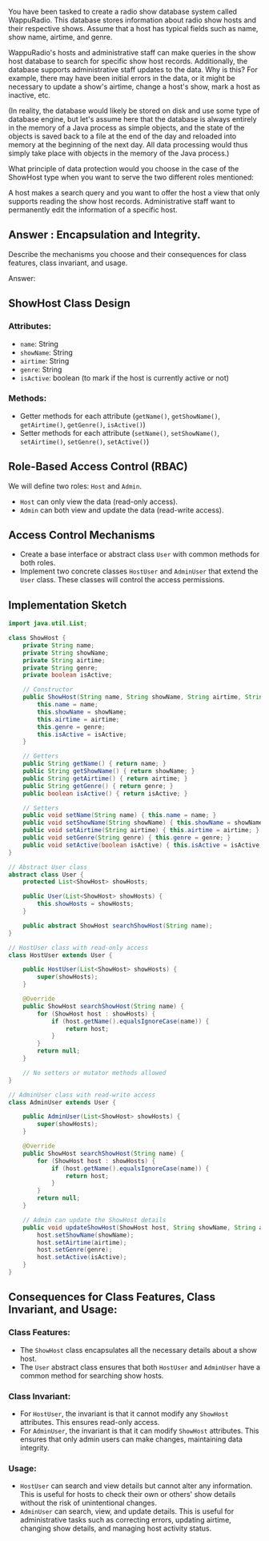 You have been tasked to create a radio show database system called WappuRadio. This database stores information about radio show hosts and their respective shows. Assume that a host has typical fields such as name, show name, airtime, and genre.

WappuRadio's hosts and administrative staff can make queries in the show host database to search for specific show host records. Additionally, the database supports administrative staff updates to the data. Why is this? For example, there may have been initial errors in the data, or it might be necessary to update a show's airtime, change a host's show, mark a host as inactive, etc.

(In reality, the database would likely be stored on disk and use some type of database engine, but let's assume here that the database is always entirely in the memory of a Java process as simple objects, and the state of the objects is saved back to a file at the end of the day and reloaded into memory at the beginning of the next day. All data processing would thus simply take place with objects in the memory of the Java process.)

What principle of data protection would you choose in the case of the ShowHost type when you want to serve the two different roles mentioned:

A host makes a search query and you want to offer the host a view that only supports reading the show host records.
Administrative staff want to permanently edit the information of a specific host.

## Answer : Encapsulation and Integrity.

Describe the mechanisms you choose and their consequences for class features, class invariant, and usage.

Answer: 


## ShowHost Class Design
### Attributes:
- `name`: String
- `showName`: String
- `airtime`: String
- `genre`: String
- `isActive`: boolean (to mark if the host is currently active or not)

### Methods:
- Getter methods for each attribute (`getName()`, `getShowName()`, `getAirtime()`, `getGenre()`, `isActive()`)
- Setter methods for each attribute (`setName()`, `setShowName()`, `setAirtime()`, `setGenre()`, `setActive()`)

## Role-Based Access Control (RBAC)
We will define two roles: `Host` and `Admin`.
- `Host` can only view the data (read-only access).
- `Admin` can both view and update the data (read-write access).

## Access Control Mechanisms
- Create a base interface or abstract class `User` with common methods for both roles.
- Implement two concrete classes `HostUser` and `AdminUser` that extend the `User` class. These classes will control the access permissions.

## Implementation Sketch

```java
import java.util.List;

class ShowHost {
    private String name;
    private String showName;
    private String airtime;
    private String genre;
    private boolean isActive;

    // Constructor
    public ShowHost(String name, String showName, String airtime, String genre, boolean isActive) {
        this.name = name;
        this.showName = showName;
        this.airtime = airtime;
        this.genre = genre;
        this.isActive = isActive;
    }

    // Getters
    public String getName() { return name; }
    public String getShowName() { return showName; }
    public String getAirtime() { return airtime; }
    public String getGenre() { return genre; }
    public boolean isActive() { return isActive; }

    // Setters
    public void setName(String name) { this.name = name; }
    public void setShowName(String showName) { this.showName = showName; }
    public void setAirtime(String airtime) { this.airtime = airtime; }
    public void setGenre(String genre) { this.genre = genre; }
    public void setActive(boolean isActive) { this.isActive = isActive; }
}

// Abstract User class
abstract class User {
    protected List<ShowHost> showHosts;

    public User(List<ShowHost> showHosts) {
        this.showHosts = showHosts;
    }

    public abstract ShowHost searchShowHost(String name);
}

// HostUser class with read-only access
class HostUser extends User {

    public HostUser(List<ShowHost> showHosts) {
        super(showHosts);
    }

    @Override
    public ShowHost searchShowHost(String name) {
        for (ShowHost host : showHosts) {
            if (host.getName().equalsIgnoreCase(name)) {
                return host;
            }
        }
        return null;
    }

    // No setters or mutator methods allowed
}

// AdminUser class with read-write access
class AdminUser extends User {

    public AdminUser(List<ShowHost> showHosts) {
        super(showHosts);
    }

    @Override
    public ShowHost searchShowHost(String name) {
        for (ShowHost host : showHosts) {
            if (host.getName().equalsIgnoreCase(name)) {
                return host;
            }
        }
        return null;
    }

    // Admin can update the ShowHost details
    public void updateShowHost(ShowHost host, String showName, String airtime, String genre, boolean isActive) {
        host.setShowName(showName);
        host.setAirtime(airtime);
        host.setGenre(genre);
        host.setActive(isActive);
    }
}
```
## Consequences for Class Features, Class Invariant, and Usage:

### Class Features:
- The `ShowHost` class encapsulates all the necessary details about a show host.
- The `User` abstract class ensures that both `HostUser` and `AdminUser` have a common method for searching show hosts.

### Class Invariant:
- For `HostUser`, the invariant is that it cannot modify any `ShowHost` attributes. This ensures read-only access.
- For `AdminUser`, the invariant is that it can modify `ShowHost` attributes. This ensures that only admin users can make changes, maintaining data integrity.

### Usage:
- `HostUser` can search and view details but cannot alter any information. This is useful for hosts to check their own or others' show details without the risk of unintentional changes.
- `AdminUser` can search, view, and update details. This is useful for administrative tasks such as correcting errors, updating airtime, changing show details, and managing host activity status.
